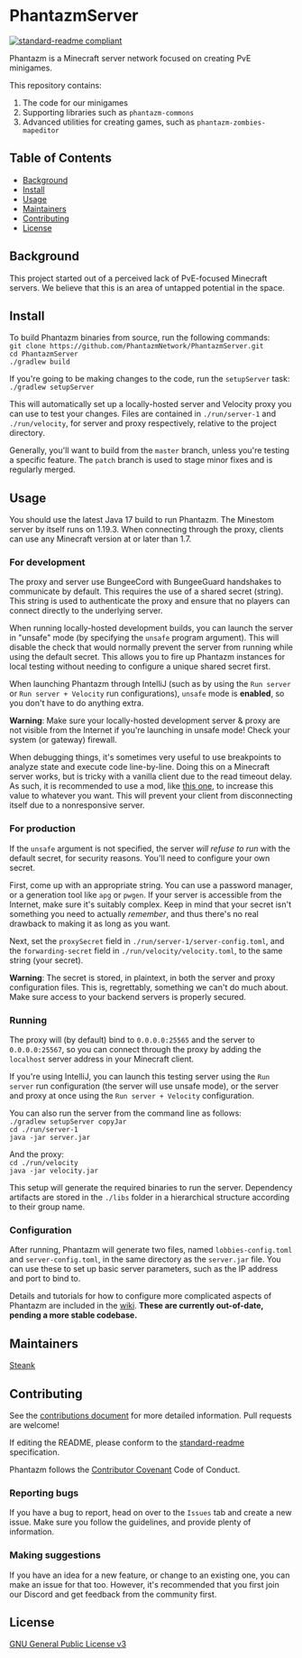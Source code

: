 # PhantazmServer

[![standard-readme compliant](https://img.shields.io/badge/readme%20style-standard-brightgreen.svg?style=flat-square)](https://github.com/RichardLitt/standard-readme)

Phantazm is a Minecraft server network focused on creating PvE minigames.

This repository contains:

1. The code for our minigames
2. Supporting libraries such as `phantazm-commons`
3. Advanced utilities for creating games, such as `phantazm-zombies-mapeditor`

## Table of Contents

- [Background](#background)
- [Install](#install)
- [Usage](#usage)
- [Maintainers](#maintainers)
- [Contributing](#contributing)
- [License](#license)

## Background

This project started out of a perceived lack of PvE-focused Minecraft servers. We believe that this is an area of untapped potential in the space.

## Install

To build Phantazm binaries from source, run the following commands: \
`git clone https://github.com/PhantazmNetwork/PhantazmServer.git` \
`cd PhantazmServer` \
`./gradlew build`

If you're going to be making changes to the code, run the `setupServer` task: \
`./gradlew setupServer`

This will automatically set up a locally-hosted server and Velocity proxy you can use to test your changes. Files are contained in `./run/server-1` and `./run/velocity`, for server and proxy respectively, relative to the project directory.

Generally, you'll want to build from the `master` branch, unless you're testing a specific feature. The `patch` branch is used to stage minor fixes and is regularly merged.

## Usage

You should use the latest Java 17 build to run Phantazm. The Minestom server by itself runs on 1.19.3. When connecting through the proxy, clients can use any Minecraft version at or later than 1.7.

### For development

The proxy and server use BungeeCord with BungeeGuard handshakes to communicate by default. This requires the use of a shared secret (string). This string is used to authenticate the proxy and ensure that no players can connect directly to the underlying server.

When running locally-hosted development builds, you can launch the server in "unsafe" mode (by specifying the `unsafe` program argument). This will disable the check that would normally prevent the server from running while using the default secret. This allows you to fire up Phantazm instances for local testing without needing to configure a unique shared secret first.

When launching Phantazm through IntelliJ (such as by using the `Run server` or `Run server + Velocity` run configurations), `unsafe` mode is **enabled**, so you don't have to do anything extra.

**Warning**: Make sure your locally-hosted development server & proxy are not visible from the Internet if you're launching in unsafe mode! Check your system (or gateway) firewall.

When debugging things, it's sometimes very useful to use breakpoints to analyze state and execute code line-by-line. Doing this on a Minecraft server works, but is tricky with a vanilla client due to the read timeout delay. As such, it is recommended to use a mod, like [this one](https://www.curseforge.com/minecraft/mc-mods/timeoutout-fabric), to increase this value to whatever you want. This will prevent your client from disconnecting itself due to a nonresponsive server.

### For production

If the `unsafe` argument is not specified, the server *will refuse to run* with the default secret, for security reasons. You'll need to configure your own secret.

First, come up with an appropriate string. You can use a password manager, or a generation tool like `apg` or `pwgen`. If your server is accessible from the Internet, make sure it's suitably complex. Keep in mind that your secret isn't something you need to actually *remember*, and thus there's no real drawback to making it as long as you want.

Next, set the `proxySecret` field in `./run/server-1/server-config.toml`, and the `forwarding-secret` field in `./run/velocity/velocity.toml`, to the same string (your secret).

**Warning**: The secret is stored, in plaintext, in both the server and proxy configuration files. This is, regrettably, something we can't do much about. Make sure access to your backend servers is properly secured.

### Running

The proxy will (by default) bind to `0.0.0.0:25565` and the server to `0.0.0.0:25567`, so you can connect through the proxy by adding the `localhost` server address in your Minecraft client.

If you're using IntelliJ, you can launch this testing server using the `Run server` run configuration (the server will use unsafe mode), or the server and proxy at once using the `Run server + Velocity` configuration.

You can also run the server from the command line as follows: \
`./gradlew setupServer copyJar` \
`cd ./run/server-1` \
`java -jar server.jar` 

And the proxy: \
`cd ./run/velocity` \
`java -jar velocity.jar`

This setup will generate the required binaries to run the server. Dependency artifacts are stored in the `./libs` folder in a hierarchical structure according to their group name. 

### Configuration

After running, Phantazm will generate two files, named `lobbies-config.toml` and `server-config.toml`, in the same directory as the `server.jar` file. You can use these to set up basic server parameters, such as the IP address and port to bind to. 

Details and tutorials for how to configure more complicated aspects of Phantazm are included in the [wiki](https://github.com/PhantazmNetwork/PhantazmServer/wiki). **These are currently out-of-date, pending a more stable codebase.**

## Maintainers

[Steank](https://github.com/Steanky) 

## Contributing

See the [contributions document](https://github.com/PhantazmNetwork/.github/blob/main/CONTRIBUTING.md) for more detailed information. Pull requests are welcome!

If editing the README, please conform to the [standard-readme](https://github.com/RichardLitt/standard-readme) specification.


Phantazm follows the [Contributor Covenant](http://contributor-covenant.org/version/1/3/0/) Code of Conduct.

### Reporting bugs
If you have a bug to report, head on over to the `Issues` tab and create a new issue. Make sure you follow the guidelines, and provide plenty of information.

### Making suggestions
If you have an idea for a new feature, or change to an existing one, you can make an issue for that too. However, it's recommended that you first join our Discord and get feedback from the community first.

## License

[GNU General Public License v3](LICENSE)
